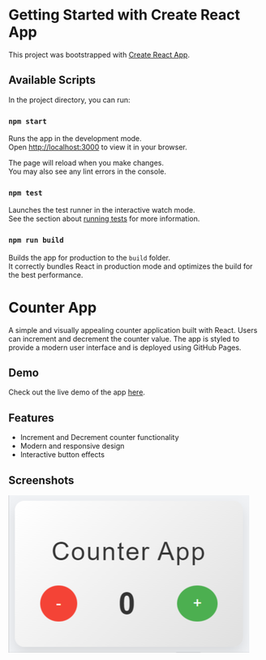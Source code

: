 # Getting Started with Create React App

This project was bootstrapped with [Create React App](https://github.com/facebook/create-react-app).

## Available Scripts

In the project directory, you can run:

### `npm start`

Runs the app in the development mode.\
Open [http://localhost:3000](http://localhost:3000) to view it in your browser.

The page will reload when you make changes.\
You may also see any lint errors in the console.

### `npm test`

Launches the test runner in the interactive watch mode.\
See the section about [running tests](https://facebook.github.io/create-react-app/docs/running-tests) for more information.

### `npm run build`

Builds the app for production to the `build` folder.\
It correctly bundles React in production mode and optimizes the build for the best performance.

# Counter App

A simple and visually appealing counter application built with React. Users can increment and decrement the counter value. The app is styled to provide a modern user interface and is deployed using GitHub Pages.

## Demo

Check out the live demo of the app [here](https://dveersingh000.github.io/Counter-App/).

## Features

- Increment and Decrement counter functionality
- Modern and responsive design
- Interactive button effects

## Screenshots

![Counter App Screenshot](React-App.png)


